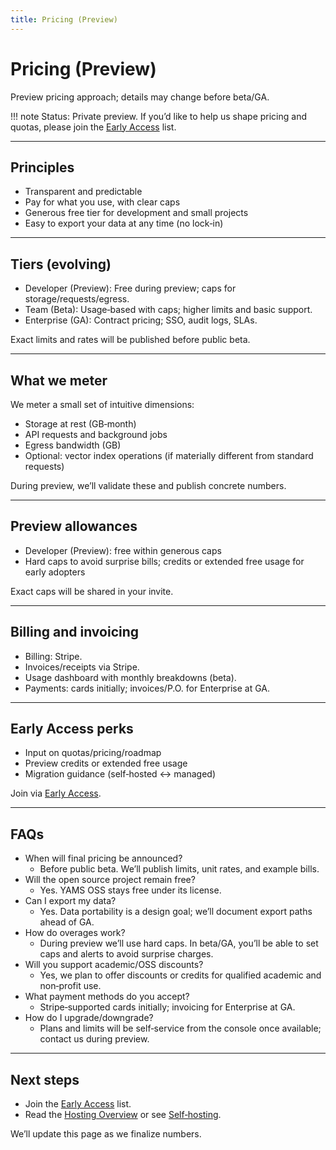 ```yaml
---
title: Pricing (Preview)
---
```


# Pricing (Preview)

Preview pricing approach; details may change before beta/GA.

!!! note
    Status: Private preview. If you’d like to help us shape pricing and quotas, please join the [Early Access](early-access.md) list.

---

## Principles

- Transparent and predictable
- Pay for what you use, with clear caps
- Generous free tier for development and small projects
- Easy to export your data at any time (no lock‑in)

---

## Tiers (evolving)

- Developer (Preview): Free during preview; caps for storage/requests/egress.
- Team (Beta): Usage‑based with caps; higher limits and basic support.
- Enterprise (GA): Contract pricing; SSO, audit logs, SLAs.

Exact limits and rates will be published before public beta.

---

## What we meter

We meter a small set of intuitive dimensions:

- Storage at rest (GB‑month)
- API requests and background jobs
- Egress bandwidth (GB)
- Optional: vector index operations (if materially different from standard requests)

During preview, we’ll validate these and publish concrete numbers.

---

## Preview allowances

- Developer (Preview): free within generous caps
- Hard caps to avoid surprise bills; credits or extended free usage for early adopters

Exact caps will be shared in your invite.

---

## Billing and invoicing

- Billing: Stripe.
- Invoices/receipts via Stripe.
- Usage dashboard with monthly breakdowns (beta).
- Payments: cards initially; invoices/P.O. for Enterprise at GA.

---

## Early Access perks

- Input on quotas/pricing/roadmap
- Preview credits or extended free usage
- Migration guidance (self‑hosted ↔ managed)

Join via [Early Access](early-access.md).

---

## FAQs

- When will final pricing be announced?
  - Before public beta. We’ll publish limits, unit rates, and example bills.
- Will the open source project remain free?
  - Yes. YAMS OSS stays free under its license.
- Can I export my data?
  - Yes. Data portability is a design goal; we’ll document export paths ahead of GA.
- How do overages work?
  - During preview we’ll use hard caps. In beta/GA, you’ll be able to set caps and alerts to avoid surprise charges.
- Will you support academic/OSS discounts?
  - Yes, we plan to offer discounts or credits for qualified academic and non‑profit use.
- What payment methods do you accept?
  - Stripe‑supported cards initially; invoicing for Enterprise at GA.
- How do I upgrade/downgrade?
  - Plans and limits will be self‑service from the console once available; contact us during preview.

---

## Next steps

- Join the [Early Access](early-access.md) list.
- Read the [Hosting Overview](README.md) or see [Self‑hosting](self_hosting.md).

We’ll update this page as we finalize numbers.

